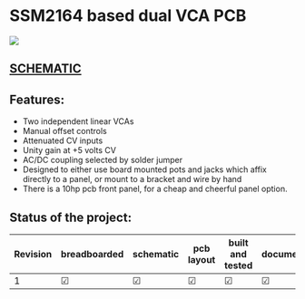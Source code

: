 # SSM2164 based dual VCA PCB

![](./pics/euro_vca_build.png)

## [SCHEMATIC](https://github.com/JordanAceto/Dual_2164_VCA/blob/master/main_pcb/construction_docs/dual_VCA_schematic.pdf)

## Features:
- Two independent linear VCAs
- Manual offset controls
- Attenuated CV inputs
- Unity gain at +5 volts CV
- AC/DC coupling selected by solder jumper
- Designed to either use board mounted pots and jacks which affix directly to a panel, or mount to a bracket and wire by hand
- There is a 10hp pcb front panel, for a cheap and cheerful panel option.

## Status of the project:

Revision | breadboarded | schematic | pcb layout | built and tested | documentation
------|--------------|-----------|------------|------------------|---------------
1       | &#9745; | &#9745; | &#9745; | &#9745; | &#9745;
